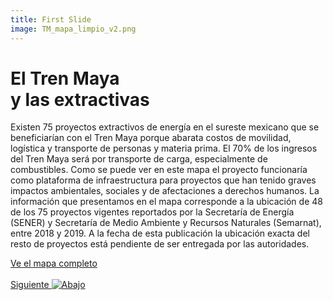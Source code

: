 ```yaml
---
title: First Slide
image: TM_mapa_limpio_v2.png
---
```


# El Tren Maya <br>y las extractivas
Existen 75 proyectos extractivos de energía en el sureste mexicano que se beneficiarían con el Tren Maya porque abarata costos de movilidad, logística y transporte de personas y materia prima. El 70% de los ingresos del Tren Maya será por transporte de carga, especialmente de combustibles. Como se puede ver en este mapa el proyecto funcionaría como plataforma de infraestructura para proyectos que han tenido graves impactos ambientales, sociales y de afectaciones a derechos humanos. 
La información que presentamos en el mapa corresponde a la ubicación de 48 de los 75 proyectos vigentes reportados por la Secretaría de Energía (SENER) y Secretaría de Medio Ambiente y Recursos Naturales (Semarnat), entre 2018 y 2019. A la fecha de esta publicación la ubicación exacta del resto de proyectos está pendiente de ser entregada por las autoridades.

<a class="btn btn-primary" href="https://poderlatam.org/wp-content/uploads/2020/11/TM_mapa_completo_v2.png" target="_blank">Ve el mapa completo</a>
<br>
<br>
<a id="moveSectionDown" href="#">Siguiente <img class="down-arrow" src="{{ site.baseurl }}/assets/img/arrow-down-solid.svg" alt="Abajo"></a>